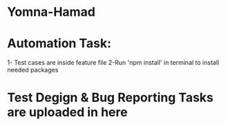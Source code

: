 # Yomna-Hamad
# Automation Task:
1- Test cases are inside feature file
2-Run 'npm install' in terminal to install needed packages

# Test Degign & Bug Reporting Tasks are uploaded in here
